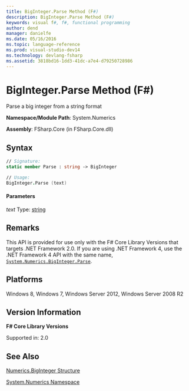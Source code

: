 ```yaml
---
title: BigInteger.Parse Method (F#)
description: BigInteger.Parse Method (F#)
keywords: visual f#, f#, functional programming
author: dend
manager: danielfe
ms.date: 05/16/2016
ms.topic: language-reference
ms.prod: visual-studio-dev14
ms.technology: devlang-fsharp
ms.assetid: 3818bd16-1dd3-41dc-a7e4-d79250728986 
---
```


# BigInteger.Parse Method (F#)

Parse a big integer from a string format

**Namespace/Module Path**: System.Numerics

**Assembly**: FSharp.Core (in FSharp.Core.dll)


## Syntax

```fsharp
// Signature:
static member Parse : string -> BigInteger

// Usage:
BigInteger.Parse (text)
```

#### Parameters
*text*
Type: [string](https://msdn.microsoft.com/library/12b97856-ec80-4f70-a018-afb0753f755a)

## Remarks
This API is provided for use only with the F# Core Library Versions that targets .NET Framework 2.0. If you are using .NET Framework 4, use the .NET Framework 4 API with the same name, [`System.Numerics.BigInteger.Parse`](https://msdn.microsoft.com/library/dd268285.aspx).


## Platforms
Windows 8, Windows 7, Windows Server 2012, Windows Server 2008 R2


## Version Information
**F# Core Library Versions**

Supported in: 2.0

## See Also
[Numerics.BigInteger Structure](Numerics.BigInteger-Structure-%5BFSharp%5D.md)

[System.Numerics Namespace](System.Numerics-Namespace-%5BFSharp%5D.md)
